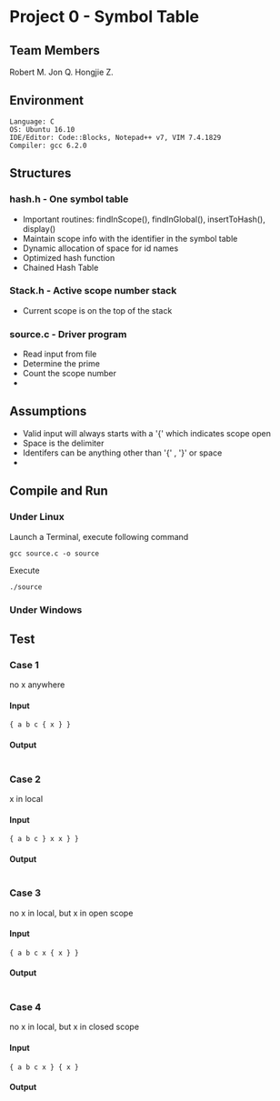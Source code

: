 # Project 0 - Symbol Table
## Team Members
Robert M.
Jon Q.
Hongjie Z.
## Environment
```
Language: C
OS: Ubuntu 16.10
IDE/Editor: Code::Blocks, Notepad++ v7, VIM 7.4.1829
Compiler: gcc 6.2.0
```
## Structures
### hash.h - One symbol table
* Important routines: findInScope(), findInGlobal(), insertToHash(), display()
* Maintain scope info with the identifier in the symbol table
* Dynamic allocation of space for id names
* Optimized hash function
* Chained Hash Table
### Stack.h - Active scope number stack
* Current scope is on the top of the stack 
### source.c - Driver program
* Read input from file
* Determine the prime
* Count the scope number
*
## Assumptions
* Valid input will always starts with a '{' which indicates scope open
* Space is the delimiter
* Identifers can be anything other than '{' , '}' or space
* 

## Compile and Run
### Under Linux
Launch a Terminal, execute following command
```
gcc source.c -o source
```
Execute
```
./source
```
### Under Windows
## Test
### Case 1
no x anywhere
#### Input
```
{ a b c { x } }
```
#### Output
```

```
### Case 2
x in local
#### Input
```
{ a b c } x x } }
```
#### Output
```

```
### Case 3
no x in local, but x in open scope
#### Input
```
{ a b c x { x } }
```
#### Output
```

```
### Case 4
no x in local, but x in closed scope
#### Input
```
{ a b c x } { x }
```
#### Output
```

```